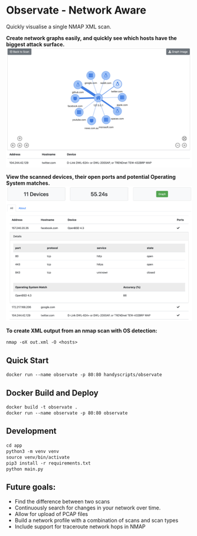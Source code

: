 # Observate - Network Aware

Quickly visualise a single NMAP XML scan.

__Create network graphs easily, and quickly see which hosts have the biggest attack surface.__
![Network Scan Graph](/media/graph.png)

__View the scanned devices, their open ports and potential Operating System matches.__
![Network Devices List](/media/list.png)

__To create XML output from an nmap scan with OS detection:__
```
nmap -oX out.xml -O <hosts>
```

## Quick Start
```
docker run --name observate -p 80:80 handyscripts/observate
```

## Docker Build and Deploy

```
docker build -t observate .
docker run --name observate -p 80:80 observate
```

## Development 

```
cd app
python3 -m venv venv
source venv/bin/activate
pip3 install -r requirements.txt
python main.py
```

## Future goals:
* Find the difference between two scans
* Continuously search for changes in your network over time.
* Allow for upload of PCAP files
* Build a network profile with a combination of scans and scan types
* Include support for traceroute network hops in NMAP